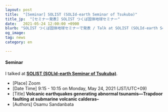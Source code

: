 ```yaml
---
layout: post
title:  "[Seminar] SOLIST (SOLId-earth Seminar of Tsukuba)"
title_jp:  "[セミナー発表] SOLIST つくば固体地球セミナー"
date:   2021-05-24 12:00:00 +0900
blurb: "SOLIST つくば固体地球セミナーで発表 / Talk at SOLIST (SOLId-earth Seminar of Tsukuba"
og_image:
tag: news
category: en

---
```


#### **Seminar**

I talked at [**SOLIST (SOLId-earth Seminar of Tsukuba)**](https://www.geol.tsukuba.ac.jp/~rokuwaki/solist/).

- [Place] Zoom
- [Date Time] 9:15 - 10:15 on Monday, May 24, 2021 (JST/UTC+09)
- [Title] **Volcanic earthquakes generating abnormal tsunamis—Trapdoor faulting at submarine volcanic calderas–**
- [Authors] Osamu Sandanbata
